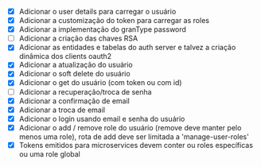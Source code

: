 - [X] Adicionar o user details para carregar o usuário
- [X] Adicionar a customização do token para carregar as roles
- [X] Adicionar a implementação do granType password
- [ ] Adicionar a criação das chaves RSA
- [X] Adicionar as entidades e tabelas do auth server e talvez a criação dinâmica dos clients oauth2
- [X] Adicionar a atualização do usuário
- [X] Adicionar o soft delete do usuário
- [X] Adicionar o get do usuário (com token ou com id)
- [ ] Adicionar a recuperação/troca de senha
- [X] Adicionar a confirmação de email
- [X] Adicionar a troca de email
- [X] Adicionar o login usando email e senha do usuário
- [X] Adicionar o add / remove role do usuário (remove deve manter pelo menos uma role), rota de add deve ser limitada a 'manage-user-roles'
- [X] Tokens emitidos para microservices devem conter ou roles específicas ou uma role global